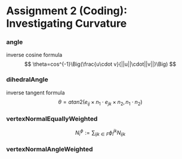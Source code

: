 # Assignment 2 (Coding): Investigating Curvature

### angle

inverse cosine formula
$$
\theta=cos^{-1}\Big(\frac{u\cdot v}{||u||\cdot||v||}\Big)
$$

### dihedralAngle

inverse tangent formula
$$
\theta=atan2(e_{ij}\times n_1\cdot e_{jk}\times n_2,n_1\cdot n_2)
$$

### vertexNormalEquallyWeighted

$$
N_i^\phi:=\sum_{ijk\in F}\phi_i^{jk}N_{ijk}
$$

### vertexNormalAngleWeighted

